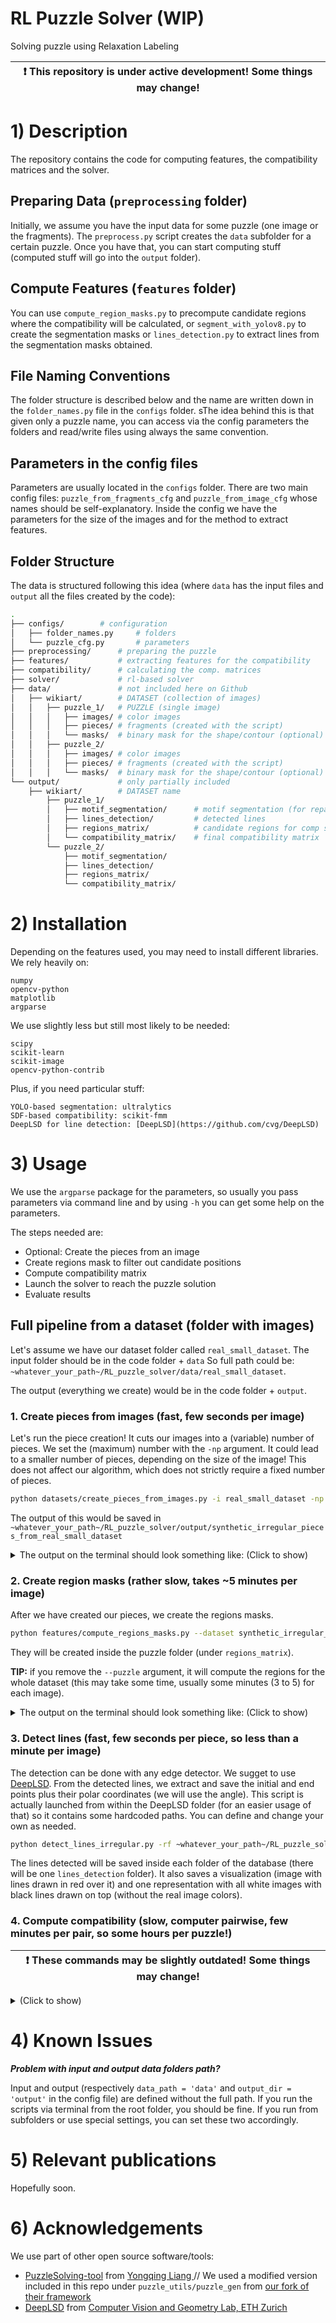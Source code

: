 # RL Puzzle Solver (WIP)
Solving puzzle using Relaxation Labeling

| :exclamation:  This repository is under active development! Some things may change!  |
|-----------------------------------------|

# 1) Description
The repository contains the code for computing features, the compatibility matrices and the solver.

## Preparing Data (`preprocessing` folder)
Initially, we assume you have the input data for some puzzle (one image or the fragments).
The `preprocess.py` script creates the `data` subfolder for a certain puzzle. Once you have that, you can start computing stuff (computed stuff will go into the `output` folder).

## Compute Features (`features` folder)
You can use `compute_region_masks.py` to precompute candidate regions where the compatibility will be calculated, or `segment_with_yolov8.py` to create the segmentation masks or `lines_detection.py` to extract lines from the segmentation masks obtained. 

## File Naming Conventions
The folder structure is described below and the name are written down in the `folder_names.py` file in the `configs` folder. 
sThe idea behind this is that given only a puzzle name, you can access via the config parameters the folders and read/write files using always the same convention.

## Parameters in the config files
Parameters are usually located in the `configs` folder. 
There are two main config files: `puzzle_from_fragments_cfg` and `puzzle_from_image_cfg` whose names should be self-explanatory. Inside the config we have the parameters for the size of the images and for the method to extract features.

## Folder Structure
The data is structured following this idea (where `data` has the input files and `output` all the files created by the code):
```bash
.
├── configs/        # configuration
│   ├── folder_names.py     # folders
│   └── puzzle_cfg.py       # parameters
├── preprocessing/      # preparing the puzzle
├── features/           # extracting features for the compatibility
├── compatibility/      # calculating the comp. matrices
├── solver/             # rl-based solver
├── data/               # not included here on Github
│   ├── wikiart/        # DATASET (collection of images)
│   │   ├── puzzle_1/   # PUZZLE (single image)
│   │   │   ├── images/ # color images
│   │   │   ├── pieces/ # fragments (created with the script)
│   │   │   └── masks/  # binary mask for the shape/contour (optional)
│   │   ├── puzzle_2/
│   │   │   ├── images/ # color images
│   │   │   ├── pieces/ # fragments (created with the script)
│   │   │   └── masks/  # binary mask for the shape/contour (optional)
└── output/             # only partially included
    ├── wikiart/        # DATASET name
        ├── puzzle_1/
        │   ├── motif_segmentation/      # motif segmentation (for repair)
        │   ├── lines_detection/         # detected lines
        │   ├── regions_matrix/          # candidate regions for comp speedup
        │   └── compatibility_matrix/    # final compatibility matrix 
        └── puzzle_2/
            ├── motif_segmentation/
            ├── lines_detection/
            ├── regions_matrix/
            └── compatibility_matrix/
```

# 2) Installation
Depending on the features used, you may need to install different libraries. 
We rely heavily on:
```
numpy
opencv-python
matplotlib
argparse
```
We use slightly less but still most likely to be needed:
```
scipy
scikit-learn
scikit-image
opencv-python-contrib
```
Plus, if you need particular stuff:
```
YOLO-based segmentation: ultralytics
SDF-based compatibility: scikit-fmm
DeepLSD for line detection: [DeepLSD](https://github.com/cvg/DeepLSD)
```

# 3) Usage
We use the `argparse` package for the parameters, so usually you pass parameters via command line and by using `-h` you can get some help on the parameters.

The steps needed are:

- Optional: Create the pieces from an image
- Create regions mask to filter out candidate positions
- Compute compatibility matrix
- Launch the solver to reach the puzzle solution
- Evaluate results

## Full pipeline from a dataset (folder with images)

Let's assume we have our dataset folder called `real_small_dataset`.
The input folder should be in the code folder + `data`
So full path could be: `~whatever_your_path~/RL_puzzle_solver/data/real_small_dataset`.

The output (everything we create) would be in the code folder + `output`.

### 1. Create pieces from images (fast, few seconds per image)
Let's run the piece creation! It cuts our images into a (variable) number of pieces. 
We set the (maximum) number with the `-np` argument. It could lead to a smaller number of pieces, depending on the size of the image! This does not affect our algorithm, which does not strictly require a fixed number of pieces.

```bash
python datasets/create_pieces_from_images.py -i real_small_dataset -np 16 
```

The output of this would be saved in `~whatever_your_path~/RL_puzzle_solver/output/synthetic_irregular_pieces_from_real_small_dataset`
<details>
<summary>The output on the terminal should look something like: (Click to show)</summary>

```bash
######################################################################
#   Settings:
#  output : /home/lucap/code/RL_puzzle_solver/output
#  images : real_small_dataset
#  num_pieces : 16
#  shape : irregular
#  rescale : 1000
#  input_images : /home/lucap/code/RL_puzzle_solver/data/real_small_dataset
#  puzzle_folder : /home/lucap/code/RL_puzzle_solver/output/synthetic_irregular_pieces_from_real_small_dataset
######################################################################

--------------------------------------------------
image_00000_escher_day_and_night
	- done with piece 00000
	- done with piece 00001
	- done with piece 00002
	- done with piece 00003
	- done with piece 00004
	- done with piece 00005
	- done with piece 00006
	- done with piece 00007
	- done with piece 00008
	- done with piece 00009
	- done with piece 00010
	- done with piece 00011
	- done with piece 00012
	- done with piece 00013
	- done with piece 00014
Done with image_00000_escher_day_and_night: created 15 pieces.

```
And will continue with the next images..
</details>

### 2. Create region masks (rather slow, takes ~5 minutes per image)
After we have created our pieces, we create the regions masks.
```bash 
python features/compute_regions_masks.py --dataset synthetic_irregular_pieces_from_real_small_dataset --puzzle image_00000_escher_day_and_night
```
They will be created inside the puzzle folder (under `regions_matrix`).

**TIP:** if you remove the `--puzzle` argument, it will compute the regions for the whole dataset (this may take some time, usually some minutes (3 to 5) for each image).

<details>
<summary>The output on the terminal should look something like: (Click to show)</summary>

```bash
Found 15 pieces:
- piece_0000.png
- piece_0001.png
- piece_0002.png
- piece_0003.png
- piece_0004.png
- piece_0005.png
- piece_0006.png
- piece_0007.png
- piece_0008.png
- piece_0009.png
- piece_0010.png
- piece_0011.png
- piece_0012.png
- piece_0013.png
- piece_0014.png

##################################################
SETTINGS
The puzzle (maybe rescaled) has size 603x1000 pixels
Pieces are squared images of 268x268 pixels (p_hs=134)
The region matrix has shape: [101, 101, 24, 15, 15]
Using a grid on xy and 24 rotations on 15 pieces
	xy_step: 5.37, rot_step: 15.0
Canvas size: 537x537
##################################################

regions for pieces 14 and 14
Done calculating
##################################################
Saving the matrix..
Creating visualization
```
</details>

### 3. Detect lines (fast, few seconds per piece, so less than a minute per image)
The detection can be done with any edge detector. We sugget to use [DeepLSD](https://github.com/cvg/DeepLSD).
From the detected lines, we extract and save the initial and end points plus their polar coordinates (we will use the angle).
This script is actually launched from within the DeepLSD folder (for an easier usage of that) so it contains some hardcoded paths. 
You can define and change your own as needed.
```bash 
python detect_lines_irregular.py -rf ~whatever_your_path~/RL_puzzle_solver -d synthetic_irregular_pieces_from_real_small_dataset
```
The lines detected will be saved inside each folder of the database (there will be one `lines_detection` folder).
It also saves a visualization (image with lines drawn in red over it) and one representation with all white images with black lines drawn on top (without the real image colors).

### 4. Compute compatibility (slow, computer pairwise, few minutes per pair, so some hours per puzzle!)





| :exclamation:  These commands may be slightly outdated! Some things may change!  |
|-----------------------------------------|

<details>
<summary>(Click to show)</summary>

For example, to prepare the data from images:
```bash
python preprocessing/preprocess_image_dataset.py -d dataset_name
```

Or to prepare the data from fragments
```bash
python preprocessing/preprocess_fragments.py -d dataset_name
```

To compute the regions pass the puzzle name (the name of the folder, `puzzle_1` or `puzzle_2` in the example folder structure above):
```bash
python features/compute_regions_masks.py --puzzle puzzle_name
```

Same for the compatibility:
```bash
python compatibility/shape_compatibility.py --urm --puzzle puzzle_name
```
Here, you can add `--urm` if you use the regions matrix (computed using the script) to speed up calculations. Otherwise, remove `--urm` to calculate fully the matrix (much slower).




## Full pipeline (example)

#### Create pieces
```bash
python preprocessing/preprocess_image_dataset.py -d manual_lines
```

#### Detect lines (using deepLSD)
```bash
python detect_lines_compatibility.py -rf /home/lucap/code/RL_puzzle_solver -d manual_lines
```

#### Compute compatibility
```bash
python compatibility/line_matching_NEW_segments.py --dataset manual_lines --puzzle lines1
```

#### Solver
```bash
python solver/solverRotPuzzArgs.py --dataset manual_lines --puzzle lines1
```

#### Evaluation
```bash
python metrics/evaluate.py
```


## Full pipeline RePAIR

#### Create pieces ???
```bash
python preprocessing/preprocess_fragments.py -d repair
```

#### Detect lines (using deepLSD)
```bash
python detect_lines_compatibility.py -rf /home/lucap/code/RL_puzzle_solver -d repair
```

#### Compute regions matrices
```bash
python features/compute_regions_masks.py --dataset repair --puzzle decor_1
```

#### Compute polygons
```bash
python dataset/create_polygons.py 
```

#### Compute compatibility
```bash
python compatibility/line_matching_RePAIR_poly_2910.py --dataset repair --puzzle decor_1
```

## SCRIPTS to do multiple steps at once


#### Solve a puzzle (given pieces and detected lines)
```bash
sh solve_puzzle.sh
```
</details>

# 4) Known Issues

***Problem with input and output data folders path?***

Input and output (respectively `data_path = 'data'` and `output_dir = 'output'` in the config file) are defined without the full path. If you run the scripts via terminal from the root folder, you should be fine. If you run from subfolders or use special settings, you can set these two accordingly.

# 5) Relevant publications
Hopefully soon.

# 6) Acknowledgements
We use part of other open source software/tools:
- [PuzzleSolving-tool](https://github.com/xmlyqing00/PuzzleSolving-tool) from [Yongqing Liang ](https://github.com/xmlyqing00) // We used a modified version included in this repo under `puzzle_utils/puzzle_gen` from [our fork of their framework](https://github.com/RePAIRProject/2DPuzzleSolving-tool)
- [DeepLSD](https://github.com/cvg/DeepLSD) from [Computer Vision and Geometry Lab, ETH Zurich](https://github.com/cvg)

